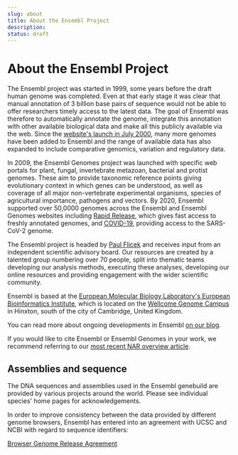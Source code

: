 ```yaml
---
slug: about
title: About the Ensembl Project
description:
status: draft
---
```


# About the Ensembl Project

The Ensembl project was started in 1999, some years before the draft human genome was completed. Even at that early stage it was clear that manual annotation of 3 billion base pairs of sequence would not be able to offer researchers timely access to the latest data. The goal of Ensembl was therefore to automatically annotate the genome, integrate this annotation with other available biological data and make all this publicly available via the web. Since the [website's launch in July 2000](http://web.archive.org/web/20000815203739/http://www.ensembl.org/), many more genomes have been added to Ensembl and the range of available data has also expanded to include comparative genomics, variation and regulatory data.

In 2009, the Ensembl Genomes project was launched with specific web portals for plant, fungal, invertebrate metazoan, bacterial and protist genomes. These aim to provide taxonomic reference points giving evolutionary context in which genes can be understood, as well as coverage of all major non-vertebrate experimental organisms, species of agricultural importance, pathogens and vectors. By 2020, Ensembl supported over 50,0000 genomes across the Ensembl and Ensembl Genomes websites including [Rapid Release](https://rapid.ensembl.org/), which gives fast access to freshly annotated genomes, and [COVID-19](https://covid-19.ensembl.org/), providing access to the SARS-CoV-2 genome.

The Ensembl project is headed by [Paul Flicek](http://www.ebi.ac.uk/about/people/paul-flicek) and receives input from an independent scientific advisory board. Our resources are created by a talented group numbering over 70 people, split into thematic teams developing our analysis methods, executing these analyses, developing our online resources and providing engagement with the wider scientific community.

Ensembl is based at the [European Molecular Biology Laboratory's European Bioinformatics Institute](http://www.ebi.ac.uk/), which is located on the [Wellcome Genome Campus](https://www.wellcomegenomecampus.org/) in Hinxton, south of the city of Cambridge, United Kingdom.

You can read more about ongoing developments in Ensembl [on our blog](http://www.ensembl.info/).

If you would like to cite Ensembl or Ensembl Genomes in your work, we recommend referring to our [most recent NAR overview article](http://www.ensembl.org/info/about/publications.html).

## Assemblies and sequence

The DNA sequences and assemblies used in the Ensembl genebuild are provided by various projects around the world. Please see individual species' home pages for acknowledgements.

In order to improve consistency between the data provided by different genome browsers, Ensembl has entered into an agreement with UCSC and NCBI with regard to sequence identifiers:

[Browser Genome Release Agreement](../../legal-and-privacy/browser-genome-release-agreement.md)
